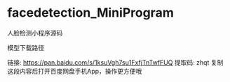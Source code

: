 # facedetection_MiniProgram
人脸检测小程序源码

模型下载路径

链接: https://pan.baidu.com/s/1ksuVgh7su1FxfjTnTwfFUQ 提取码: zhqt 复制这段内容后打开百度网盘手机App，操作更方便哦


